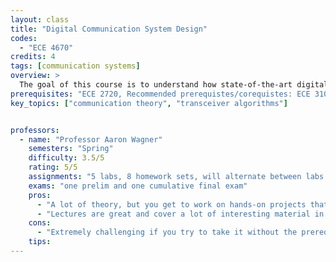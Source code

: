 ```yaml
---
layout: class
title: "Digital Communication System Design"
codes:
  - "ECE 4670"
credits: 4
tags: [communication systems]
overview: >
  The goal of this course is to understand how state-of-the-art digital communication systems are designed and why they are designed in the way they are. The course will cover communication theory, transceiver algorithms that enable reliable communication, wireless channels, and modern communication standards (such as 3GPP LTE and WiFi). The students will design a working audio-band communication system that relies on orthogonal frequency-division multiplexing (OFDM).
prerequisites: "ECE 2720, Recommended prerequistes/corequistes: ECE 3100 and ECE 3250"
key_topics: ["communication theory", "transceiver algorithms"]


professors:
  - name: "Professor Aaron Wagner"
    semesters: "Spring"
    difficulty: 3.5/5
    rating: 5/5
    assignments: "5 labs, 8 homework sets, will alternate between labs and homework sets (never due in the same week)"
    exams: "one prelim and one cumulative final exam"
    pros:
      - "A lot of theory, but you get to work on hands-on projects that allow you to design digital communication systems over physical channels using a server-based system called CommCloud that was designed specifically for the course"
      - "Lectures are great and cover a lot of interesting material in the class"
    cons:
      - "Extremely challenging if you try to take it without the prereqs and coreqs, since the material from ECE 3250 and ECE 3100 is the foundation for all of the analysis in this class."
    tips:
---
```

